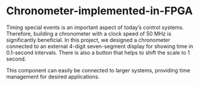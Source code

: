 # Chronometer-implemented-in-FPGA
Timing special events is an important aspect of today’s control systems. Therefore, building a chronometer with a clock speed of 50 MHz is significantly beneficial. In this project, we designed a chronometer connected to an external 4-digit seven-segment display for showing time in 0.1-second intervals. There is also a button that helps to shift the scale to 1 second.

This component can easily be connected to larger systems, providing time management for desired applications.
